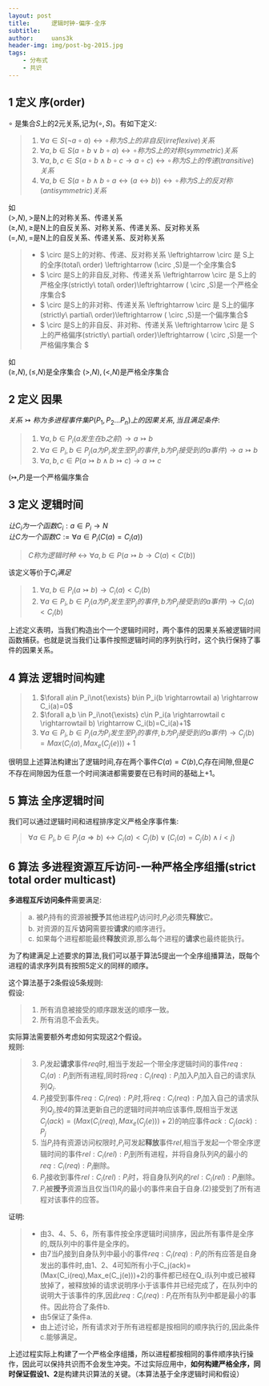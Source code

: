 ```yaml
---
layout: post
title:      逻辑时钟-偏序-全序
subtitle:   
author:     uans3k
header-img: img/post-bg-2015.jpg
tags:
    - 分布式
    - 共识
---
```


## 1 定义 序(order)  
$\circ$ 是集合$S$上的2元关系,记为$(\circ,S)$。有如下定义:  
>1. $\forall a \in S(\neg a \circ a) \leftrightarrow  \circ 称为S上的非自反(irreflexive)关系$  
>2. $\forall a,b \in S(a \circ b \lor b \circ a )\leftrightarrow  \circ 称为S上的对称(symmetric)关系$  
>3. $\forall a,b,c \in S(a \circ b \land b \circ c\rightarrow a \circ c )\leftrightarrow  \circ 称为S上的传递(transitive)关系$      
>4. $\forall a,b \in S(a \circ b \land b \circ a\leftrightarrow (a \leftrightarrow b))\leftrightarrow  \circ 称为S上的反对称(antisymmetric)关系$      

如   
$(>,N),>$是N上的对称关系、传递关系  
$(\ge,N),\ge$是N上的自反关系、对称关系、传递关系、反对称关系    
$(=,N),=$是N上的自反关系、传递关系、反对称关系  

>- $ \circ 是S上的对称、传递、反对称关系 \leftrightarrow  \circ  是 S上的全序(total\ order) \leftrightarrow (\circ ,S)是一个全序集合$  
>- $ \circ 是S上的非自反,对称、传递关系 \leftrightarrow  \circ  是 S上的严格全序(strictly\ total\  order)\leftrightarrow ( \circ ,S)是一个严格全序集合$
>- $ \circ 是S上的非对称、传递关系 \leftrightarrow  \circ  是 S上的偏序(strictly\ partial\  order)\leftrightarrow ( \circ ,S)是一个偏序集合$    
>- $ \circ 是S上的非自反、非对称、传递关系 \leftrightarrow  \circ  是 S上的严格偏序(strictly\ partial\  order)\leftrightarrow ( \circ ,S)是一个严格偏序集合 $  

如   
$(\ge,N),(\le,N)$是全序集合
$(>,N),(<,N)$是严格全序集合  


## 2 定义 因果
$关系\rightarrowtail 称为多进程事件集P(P_1,P_2...P_n)上的因果关系,当且满足条件:$  
>1. $\forall a,b \in P_i(a发生在b之前) \rightarrow a\rightarrowtail b$
>2. $\forall a \in P_i,b \in P_j(a为P_i发生至P_j的事件,b为P_j接受到的a事件) \rightarrow a\rightarrowtail b$
>3. $\forall a,b,c \in P(a \rightarrowtail  b \land b \rightarrowtail c)\rightarrow a\rightarrowtail c$

$(\rightarrowtail,P)$是一个严格偏序集合


## 3 定义 逻辑时间
$让C_i 为一个函数 C_i:a \in P_i \rightarrow N$  
$让C为一个函数C:=\forall a\in P_i (C(a)=C_i(a))$  
> $C称为逻辑时种 \leftrightarrow \forall a,b \in P(a \rightarrowtail b  \rightarrow  C(a)<C(b))$

该定义等价于$C_i满足$
>1. $\forall a,b \in P_i (a \rightarrowtail b) \rightarrow C_i(a)<C_i(b)$
>2. $\forall a \in P_i,b \in P_j(a为P_i发生至P_j的事件,b为P_j接受到的a事件) \rightarrow C_i(a)<C_i(b)$

上述定义表明，当我们构造出个一个逻辑时间时，两个事件的因果关系被逻辑时间函数捕获。也就是说当我们让事件按照逻辑时间的序列执行时，这个执行保持了事件的因果关系。

## 4 算法 逻辑时间构建
>1. $\forall a\in P_i\not{\exists} b\in P_i(b \rightarrowtail a) \rightarrow C_i(a)=0$
>2. $\forall a,b \in P_i\not{\exists} c\in P_i(a \rightarrowtail c \rightarrowtail b) \rightarrow C_i(b)=C_i(a)+1$  
>3. $\forall a \in P_i,b \in P_j(a为P_i发生至P_j的事件,b为P_j接受到的a事件) \rightarrow C_j(b)=Max(C_i(a),Max_e(C_j(e)))+1$

很明显上述算法构建出了逻辑时间,存在两个事件$C(a)=C(b)$,$C_i$存在间隙,但是$C$不存在间隙因为任意一个时间演进都需要要在已有时间的基础上+1。

## 5 算法 全序逻辑时间
我们可以通过逻辑时间和进程排序定义严格全序事件集:  
> $\forall a \in P_i,b \in P_j(a\Rightarrow b) \leftrightarrow C_i(a)<C_j(b) \lor (C_i(a)=C_j(b)\land i<j)$  

## 6 算法 多进程资源互斥访问-一种严格全序组播(strict total order multicast)
**多进程互斥访问条件**需要满足:  
> a. 被$P_i$持有的资源被**授予**其他进程$P_j$访问时,$P_i$必须先**释放**它。  
> b. 对资源的互斥**访问**需要按**请求**的顺序进行。  
> c. 如果每个进程都能最终**释放**资源,那么每个进程的**请求**也最终能执行。  

为了构建满足上述要求的算法,我们可以基于算法5提出一个全序组播算法，既每个进程的请求序列具有按照5定义的同样的顺序。

这个算法基于2条假设5条规则:  
假设:   
> 1. 所有消息被接受的顺序跟发送的顺序一致。   
> 2. 所有消息不会丢失。  

实际算法需要额外考虑如何实现这2个假设。  
规则:      
> 3. $P_i$发起**请求**事件$req$时,相当于发起一个带全序逻辑时间的事件$req:C_i(a):P_i$到所有进程,同时将$req:C_i(req):P_i$加入$P_i$加入自己的请求队列$Q_i$.  
> 4. $P_j$接受到事件$req:C_i(req):P_i$时,将$req:C_i(req):P_i$加入自己的请求队列$Q_j$,按*4*的算法更新自己的逻辑时间并响应该事件,既相当于发送$C_j(ack)=(Max(C_i(req),Max_e(C_j(e)))+2)$的响应事件$ack:C_j(ack):P_j$    
> 5. 当$P_i$持有资源访问权限时,$P_i$可发起**释放**事件$rel$,相当于发起一个带全序逻辑时间的事件$rel:C_i(rel):P_i$到所有进程，并将自身队列$R_i$的最小的$req:C_i(req):P_i$删除。  
> 6. $P_j$接收到事件$rel:C_i(rel):P_i$时，将自身队列$R_j$的$rel:C_i(rel):P_i$删除。  
> 7. $P_i$被**授予**资源当且仅当(1)$R_j$的最小的事件来自于自身.(2)接受到了所有进程对该事件的应答。

证明:
>- 由3、4、5、6，所有事件按全序逻辑时间排序，因此所有事件是全序的,既队列中的事件是全序的。  
>- 由7当$P_i$接到自身队列中最小的事件$req:C_i(req):P_i$的所有应答是自身发出的事件时,由1、2、4可知所有小于C_j(ack)=(Max(C_i(req),Max_e(C_j(e)))+2)的事件都已经在Q_i队列中或已被释放掉了，被释放掉的请求说明序小于该事件并已经完成了，在队列中的说明大于该事件的序,因此$req:C_i(req):P_i$在所有队列中都是最小的事件。因此符合了条件b.   
>- 由5保证了条件a. 
>- 由上述讨论，所有请求对于所有进程都是按相同的顺序执行的,因此条件c.能够满足。

上述过程实际上构建了一个严格全序组播，所以进程都按相同的事件顺序执行操作，因此可以保持共识而不会发生冲突。不过实际应用中，**如何构建严格全序，同时保证假设1、2**是构建共识算法的关键。（本算法基于全序逻辑时间和假设）
